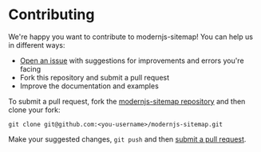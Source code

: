 # Contributing

We're happy you want to contribute to modernjs-sitemap! You can help us in different ways:

- [Open an issue][1] with suggestions for improvements and errors you're facing
- Fork this repository and submit a pull request
- Improve the <a>documentation</a> and <a>examples</a>

[1]: https://github.com/alexandesigner/modernjs-sitemap/issues

To submit a pull request, fork the [modernjs-sitemap repository][3] and then clone your fork:

    git clone git@github.com:<you-username>/modernjs-sitemap.git

[3]: https://github.com/alexandesigner/modernjs-sitemap

Make your suggested changes, `git push` and then [submit a pull request][4].

[4]: https://github.com/alexandesigner/modernjs-sitemap/compare/
